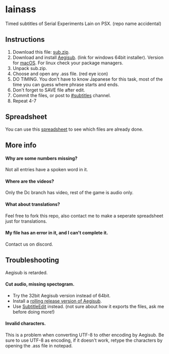 # lainass
Timed subtitles of Serial Experiments Lain on PSX.
(repo name accidental)
## Instructions
1. Download this file: [sub.zip](https://laingame.net/sub.zip).
2. Download and install [Aegisub](http://plorkyeran.com/aegisub/downloads/aegisub-r8942-64.exe). (link for windows 64bit installer). Version for [macOS](http://plorkyeran.com/aegisub/downloads/Aegisub-r8942.dmg). For linux check your package managers.
3. Unpack sub.zip.
4. Choose and open any .ass file. (red eye icon)
5. DO TIMING. You don't have to know Japanese for this task, most of the time you can guess where phrase starts and ends.
6. Don't forget to SAVE file after edit.
7. Commit the files, or post to [#subtitles](https://discord.gg/gJ3z6SRfPS) channel.
8. Repeat 4-7

## Spreadsheet
You can use this [spreadsheet](https://docs.google.com/spreadsheets/d/1VVe7hY-OlCGjOQb25DTuUbZo9QGbod6fFKrCyFWOdLE) to see which files are already done.

## More info
#### Why are some numbers missing?
Not all entries have a spoken word in it.
#### Where are the videos?
Only the Dc branch has video, rest of the game is audio only.
#### What about translations?
Feel free to fork this repo, also contact me to make a seperate spreadsheet just for translations.
#### My file has an error in it, and I can't complete it.
Contact us on discord.

## Troubleshooting
Aegisub is retarded.

#### Cut audio, missing spectogram.
- Try the 32bit Aegisub version instead of 64bit.
- Install a [rolling release version of Aegisub](http://plorkyeran.com/aegisub/).
- Use [SubtitleEdit](https://github.com/SubtitleEdit/subtitleedit/releases) instead. (not sure about how it exports the files, ask me before doing more!)

#### Invalid characters.
This is a problem when converting UTF-8 to other encoding by Aegisub.
Be sure to use UTF-8 as encoding, if it doesn't work, retype the characters by opening the .ass file in notepad.
